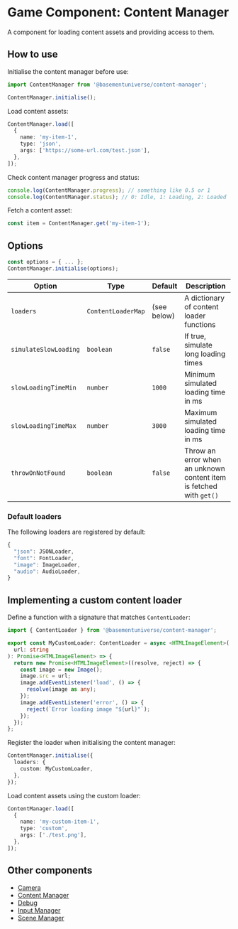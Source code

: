 # Game Component: Content Manager

A component for loading content assets and providing access to them.

## How to use

Initialise the content manager before use:

```ts
import ContentManager from '@basementuniverse/content-manager';

ContentManager.initialise();
```

Load content assets:

```ts
ContentManager.load([
  {
    name: 'my-item-1',
    type: 'json',
    args: ['https://some-url.com/test.json'],
  },
]);
```

Check content manager progress and status:
```ts
console.log(ContentManager.progress); // something like 0.5 or 1
console.log(ContentManager.status); // 0: Idle, 1: Loading, 2: Loaded
```

Fetch a content asset:

```ts
const item = ContentManager.get('my-item-1');
```

## Options

```ts
const options = { ... };
ContentManager.initialise(options);
```

| Option | Type | Default | Description |
| --- | --- | --- | --- |
| `loaders` | `ContentLoaderMap` | (see below) | A dictionary of content loader functions |
| `simulateSlowLoading` | `boolean` | `false` | If true, simulate long loading times |
| `slowLoadingTimeMin` | `number` | `1000` | Minimum simulated loading time in ms |
| `slowLoadingTimeMax` | `number` | `3000` | Maximum simulated loading time in ms |
| `throwOnNotFound` | `boolean` | `false` | Throw an error when an unknown content item is fetched with `get()` |

### Default loaders

The following loaders are registered by default:

```ts
{
  "json": JSONLoader,
  "font": FontLoader,
  "image": ImageLoader,
  "audio": AudioLoader,
}
```

## Implementing a custom content loader

Define a function with a signature that matches `ContentLoader`:

```ts
import { ContentLoader } from '@basementuniverse/content-manager';

export const MyCustomLoader: ContentLoader = async <HTMLImageElement>(
  url: string
): Promise<HTMLImageElement> => {
  return new Promise<HTMLImageElement>((resolve, reject) => {
    const image = new Image();
    image.src = url;
    image.addEventListener('load', () => {
      resolve(image as any);
    });
    image.addEventListener('error', () => {
      reject(`Error loading image "${url}"`);
    });
  });
};
```

Register the loader when initialising the content manager:

```ts
ContentManager.initialise({
  loaders: {
    custom: MyCustomLoader,
  },
});
```

Load content assets using the custom loader:

```ts
ContentManager.load([
  {
    name: 'my-custom-item-1',
    type: 'custom',
    args: ['./test.png'],
  },
]);
```

## Other components

* [Camera](https://www.npmjs.com/package/@basementuniverse/camera)
* [Content Manager](https://www.npmjs.com/package/@basementuniverse/content-manager)
* [Debug](https://www.npmjs.com/package/@basementuniverse/debug)
* [Input Manager](https://www.npmjs.com/package/@basementuniverse/input-manager)
* [Scene Manager](https://www.npmjs.com/package/@basementuniverse/scene-manager)

